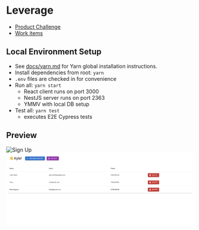 # Leverage

- [Product Challenge](./docs/product-challenge.pdf)
- [Work items](https://trello.com/b/eaOgeT4J/leverage)

## Local Environment Setup

- See [docs/yarn.md](./docs/yarn.md) for Yarn global installation instructions.
- Install dependencies from root: `yarn`
- `.env` files are checked in for convenience
- Run all: `yarn start`
  - React client runs on port 3000
  - NestJS server runs on port 2363
  - YMMV with local DB setup
- Test all: `yarn test`
  - executes E2E Cypress tests

## Preview

![Sign Up](./docs/assets/sign-up.png)
![View Contacts](./docs/assets/contacts.png)
